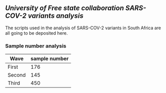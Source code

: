 ## _University of Free state collaboration SARS-COV-2 variants analysis_
The scripts used in the analysis of SARS-COV-2 variants in South Africa are all going to be deposited here. 
### Sample number analysis
|Wave|sample number|
|---|----|
|First|176|
|Second| 145|
|Third|450|
